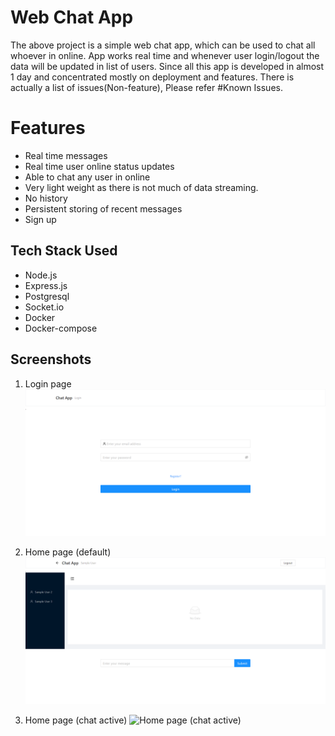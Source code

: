 # Web Chat App

The above project is a simple web chat app, which can be used to chat all whoever in online. App works real time and whenever user login/logout the data will be updated in list of users. Since all this app is developed in almost 1 day and concentrated mostly on deployment and features. There is actually a list of issues(Non-feature), Please refer #Known Issues.

# Features

- Real time messages
- Real time user online status updates
- Able to chat any user in online
- Very light weight as there is not much of data streaming.
- No history
- Persistent storing of recent messages
- Sign up

## Tech Stack Used

- Node.js
- Express.js
- Postgresql
- Socket.io
- Docker
- Docker-compose

## Screenshots

1. Login page
![Login page](https://github.com/isandeep4/node-chat-app/blob/master/login-page.png?raw=true)

2. Home page (default)
![Home page (default)](https://github.com/isandeep4/node-chat-app/blob/master/home-blank.png?raw=true)

4. Home page (chat active)
![Home page (chat active)](https://github.com/isandeep4/node-chat-app/blob/master/annotations-rooms-creation?raw=true)

